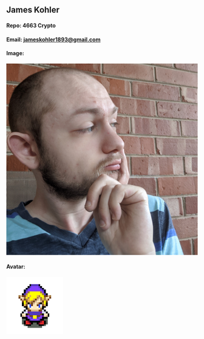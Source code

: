 ## James Kohler
#### Repo: 4663 Crypto
#### Email: jameskohler1893@gmail.com
#### Image:
![James Kohler](https://raw.githubusercontent.com/j-imbo/4663-Cryptography-Kohler/master/images/j.jpg)
#### Avatar:
![Avatar](https://raw.githubusercontent.com/j-imbo/4663-Cryptography-Kohler/master/images/purplink.png)
